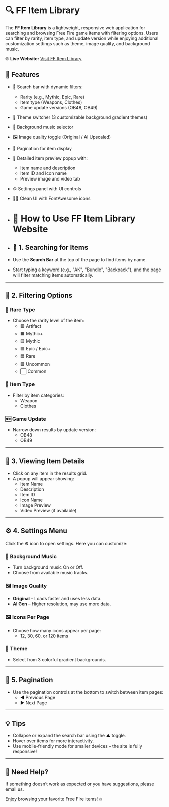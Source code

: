 # 🔍 FF Item Library

The **FF Item Library** is a lightweight, responsive web application for searching and browsing Free Fire game items with filtering options. Users can filter by rarity, item type, and update version while enjoying additional customization settings such as theme, image quality, and background music.

🌐 **Live Website:** [Visit FF Item Library](https://items.freefire.dev/)

## 🌟 Features

- 🔎 Search bar with dynamic filters:
  - Rarity (e.g., Mythic, Epic, Rare)
  - Item type (Weapons, Clothes)
  - Game update versions (OB48, OB49)
- 🎨 Theme switcher (3 customizable background gradient themes)
- 🎵 Background music selector
- 🖼 Image quality toggle (Original / AI Upscaled)
- 🔢 Pagination for item display
- 🧾 Detailed item preview popup with:
  - Item name and description
  - Item ID and Icon name
  - Preview image and video tab
- ⚙️ Settings panel with UI controls
- 🧑‍💻 Clean UI with FontAwesome icons

- # 📘 How to Use FF Item Library Website

- ## 🔎 1. Searching for Items

- Use the **Search Bar** at the top of the page to find items by name.
- Start typing a keyword (e.g., "AK", "Bundle", "Backpack"), and the page will filter matching items automatically.

---

## 🎯 2. Filtering Options

### 📛 Rare Type
- Choose the rarity level of the item:
  - 🟥 Artifact
  - 🟧 Mythic+
  - 🟨 Mythic
  - 🟪 Epic / Epic+
  - 🟦 Rare
  - 🟩 Uncommon
  - ⬜ Common

### 🧢 Item Type
- Filter by item categories:
  - Weapon
  - Clothes

### 🆕 Game Update
- Narrow down results by update version:
  - OB48
  - OB49

---

## 📄 3. Viewing Item Details

- Click on any item in the results grid.
- A popup will appear showing:
  - Item Name
  - Description
  - Item ID
  - Icon Name
  - Image Preview
  - Video Preview (if available)

---

## ⚙️ 4. Settings Menu

Click the ⚙️ icon to open settings. Here you can customize:

### 🎵 Background Music
- Turn background music On or Off.
- Choose from available music tracks.

### 🖼 Image Quality
- **Original** – Loads faster and uses less data.
- **AI Gen** – Higher resolution, may use more data.

### 🖼 Icons Per Page
- Choose how many icons appear per page:
  - 12, 30, 60, or 120 items

### 🎨 Theme
- Select from 3 colorful gradient backgrounds.

---

## 🔄 5. Pagination

- Use the pagination controls at the bottom to switch between item pages:
  - ◀️ Previous Page
  - ▶️ Next Page

---

## 💡 Tips

- Collapse or expand the search bar using the ▲ toggle.
- Hover over items for more interactivity.
- Use mobile-friendly mode for smaller devices – the site is fully responsive!

---

## 🙋 Need Help?

If something doesn’t work as expected or you have suggestions, please email us.

Enjoy browsing your favorite Free Fire items! 🔥
